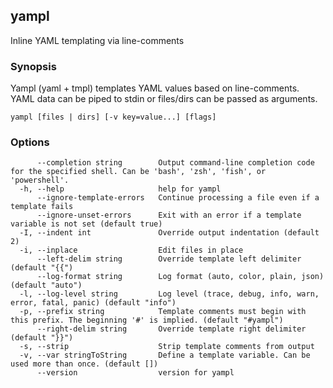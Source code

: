 ## yampl

Inline YAML templating via line-comments

### Synopsis

Yampl (yaml + tmpl) templates YAML values based on line-comments.
YAML data can be piped to stdin or files/dirs can be passed as arguments.

```
yampl [files | dirs] [-v key=value...] [flags]
```

### Options

```
      --completion string        Output command-line completion code for the specified shell. Can be 'bash', 'zsh', 'fish', or 'powershell'.
  -h, --help                     help for yampl
      --ignore-template-errors   Continue processing a file even if a template fails
      --ignore-unset-errors      Exit with an error if a template variable is not set (default true)
  -I, --indent int               Override output indentation (default 2)
  -i, --inplace                  Edit files in place
      --left-delim string        Override template left delimiter (default "{{")
      --log-format string        Log format (auto, color, plain, json) (default "auto")
  -l, --log-level string         Log level (trace, debug, info, warn, error, fatal, panic) (default "info")
  -p, --prefix string            Template comments must begin with this prefix. The beginning '#' is implied. (default "#yampl")
      --right-delim string       Override template right delimiter (default "}}")
  -s, --strip                    Strip template comments from output
  -v, --var stringToString       Define a template variable. Can be used more than once. (default [])
      --version                  version for yampl
```

